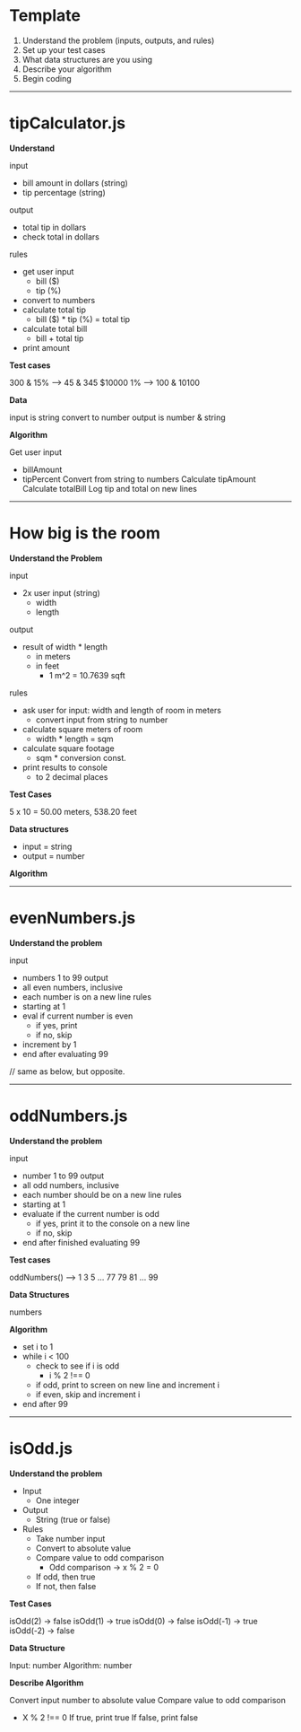 # Template
1. Understand the problem (inputs, outputs, and rules)
2. Set up your test cases
3. What data structures are you using
4. Describe your algorithm
5. Begin coding

---

# tipCalculator.js

**Understand**

input
  * bill amount in dollars (string)
  * tip percentage (string)

output
  * total tip in dollars
  * check total in dollars

rules
  * get user input
    * bill ($)
    * tip (%)
  * convert to numbers
  * calculate total tip
    * bill ($) * tip (%) = total tip
  * calculate total bill
    * bill + total tip
  * print amount

**Test cases**

300 & 15% -->  45 & 345
$10000 1% --> 100 & 10100

**Data**

input is string
convert to number
output is number & string

**Algorithm**

Get user input
  * billAmount
  * tipPercent
Convert from string to numbers
Calculate tipAmount
Calculate totalBill
Log tip and total on new lines

---

# How big is the room

**Understand the Problem**

input
  * 2x user input (string)
    * width
    * length

output
  * result of width * length
    * in meters
    * in feet
      * 1 m^2 = 10.7639 sqft

rules
  * ask user for input: width and length of room in meters
    * convert input from string to number
  * calculate square meters of room
    * width * length = sqm
  * calculate square footage
    * sqm * conversion const.
  * print results to console
    * to 2 decimal places

**Test Cases**

5 x 10 = 50.00 meters, 538.20 feet

**Data structures**  

* input = string
* output = number

**Algorithm**



---

# evenNumbers.js

**Understand the problem**

input
  * numbers 1 to 99
output
  * all even numbers, inclusive
  * each number is on a new line
rules
  * starting at 1
  * eval if current number is even
    * if yes, print
    * if no, skip
  * increment by 1
  * end after evaluating 99

// same as below, but opposite.


---

# oddNumbers.js

**Understand the problem**

input
  * number 1 to 99
output
  * all odd numbers, inclusive
  * each number should be on a new line
rules
  * starting at 1
  * evaluate if the current number is odd
    * if yes, print it to the console on a new line
    * if no, skip
  * end after finished evaluating 99

**Test cases**

oddNumbers() -->
  1
  3
  5
  …
  77
  79
  81
  …
  99

**Data Structures**

numbers

**Algorithm**

* set i to 1
* while i < 100
  * check to see if i is odd
    * i % 2 !== 0
  * if odd, print to screen on new line and increment i
  * if even, skip and increment i
* end after 99


---

# isOdd.js

**Understand the problem**

* Input
  * One integer
* Output
  * String (true or false)
* Rules
  * Take number input
  * Convert to absolute value
  * Compare value to odd comparison
    * Odd comparison → x % 2 = 0
  * If odd, then true
  * If not, then false

**Test Cases**

isOdd(2) → 	false
isOdd(1) → 	true
isOdd(0) → 	false
isOdd(-1) → 	true
isOdd(-2) → 	false

**Data Structure**

Input: number
Algorithm: number


**Describe Algorithm**

Convert input number to absolute value
Compare value to odd comparison
  * X % 2 !== 0
If true, print true
If false, print false
